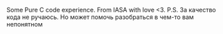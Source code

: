 Some Pure C code experience. From IASA with love <3. 
P.S. За качество кода не ручаюсь. Но может помочь разобраться в чем-то вам непонятном
